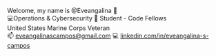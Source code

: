 Welcome, my name is @Eveangalina 🤍 <br/>
💻Operations & Cybersecurity :book: Student - Code Fellows <br/>
United States Marine Corps Veteran <br/>
:mailbox: eveangalinascampos@gmail.com :computer: [linkedin.com/in/eveangalina-s-campos](https://www.linkedin.com/in/eveangalina-s-campos-b42346176)

<!---
Eveangalina/Eveangalina is a ✨ special ✨ repository because its `README.md` (this file) appears on your GitHub profile.
You can click the Preview link to take a look at your changes.
--->
